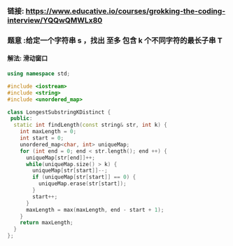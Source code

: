 ### 链接: https://www.educative.io/courses/grokking-the-coding-interview/YQQwQMWLx80

### 题意 :给定一个字符串 s ，找出 至多 包含 k 个不同字符的最长子串 T

#### 解法: 滑动窗口

```c++
using namespace std;

#include <iostream>
#include <string>
#include <unordered_map>

class LongestSubstringKDistinct {
 public:
  static int findLength(const string& str, int k) {
    int maxLength = 0;
    int start = 0;
    unordered_map<char, int> uniqueMap;
    for (int end = 0; end < str.length(); end ++) {
      uniqueMap[str[end]]++;
      while(uniqueMap.size() > k) {
        uniqueMap[str[start]]--;
        if (uniqueMap[str[start]] == 0) {
          uniqueMap.erase(str[start]);
        }
        start++;
      }
      maxLength = max(maxLength, end - start + 1);
    }
    return maxLength;
  }
};

```

